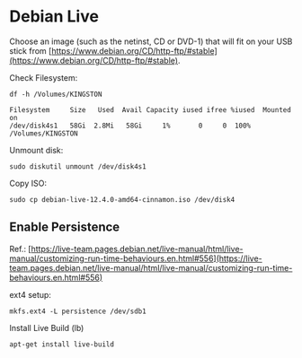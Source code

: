 # Debian Live

Choose an image (such as the netinst, CD or DVD-1) that will fit on your USB stick from [https://www.debian.org/CD/http-ftp/#stable](https://www.debian.org/CD/http-ftp/#stable).

Check Filesystem:
```
df -h /Volumes/KINGSTON

Filesystem     Size   Used  Avail Capacity iused ifree %iused  Mounted on
/dev/disk4s1   58Gi  2.8Mi   58Gi     1%       0     0  100%   /Volumes/KINGSTON
```

Unmount disk:
```
sudo diskutil unmount /dev/disk4s1
```

Copy ISO:
```
sudo cp debian-live-12.4.0-amd64-cinnamon.iso /dev/disk4
```

## Enable Persistence
Ref.: [https://live-team.pages.debian.net/live-manual/html/live-manual/customizing-run-time-behaviours.en.html#556](https://live-team.pages.debian.net/live-manual/html/live-manual/customizing-run-time-behaviours.en.html#556)

ext4 setup:
```
mkfs.ext4 -L persistence /dev/sdb1
```

Install Live Build (lb)
```
apt-get install live-build
```

